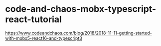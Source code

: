 # code-and-chaos-mobx-typescript-react-tutorial
https://www.codeandchaos.com/blog/2018/2018-11-11-getting-started-with-mobx5-react16-and-typescript3
